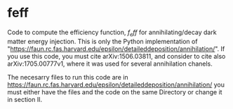 # feff
Code to compute the efficiency function, $f_eff$ for annihilating/decay dark matter energy injection. This is only the Python implementation of "https://faun.rc.fas.harvard.edu/epsilon/detaileddeposition/annihilation/". If you use this code, you must cite arXiv:1506.03811, and consider to cite also arXiv:1705.00777v1, where it was used for several annihilation chanels.

The necesarry files to run this code are in
https://faun.rc.fas.harvard.edu/epsilon/detaileddeposition/annihilation/
you must either have the files and the code on the same Directory or change it in section II.
